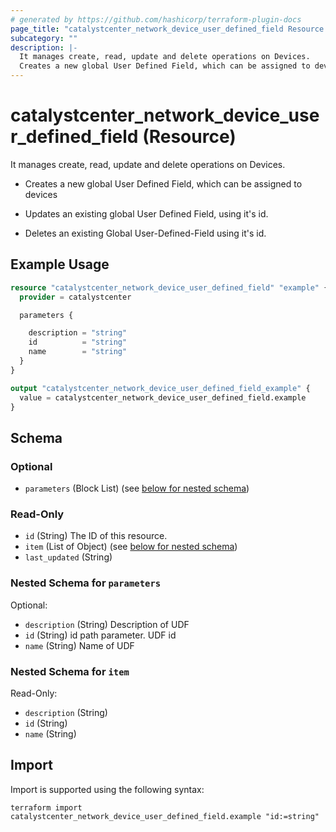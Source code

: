 ```yaml
---
# generated by https://github.com/hashicorp/terraform-plugin-docs
page_title: "catalystcenter_network_device_user_defined_field Resource - terraform-provider-catalystcenter"
subcategory: ""
description: |-
  It manages create, read, update and delete operations on Devices.
  Creates a new global User Defined Field, which can be assigned to devicesUpdates an existing global User Defined Field, using it's id.Deletes an existing Global User-Defined-Field using it's id.
---
```


# catalystcenter_network_device_user_defined_field (Resource)

It manages create, read, update and delete operations on Devices.

- Creates a new global User Defined Field, which can be assigned to devices

- Updates an existing global User Defined Field, using it's id.

- Deletes an existing Global User-Defined-Field using it's id.

## Example Usage

```terraform
resource "catalystcenter_network_device_user_defined_field" "example" {
  provider = catalystcenter

  parameters {

    description = "string"
    id          = "string"
    name        = "string"
  }
}

output "catalystcenter_network_device_user_defined_field_example" {
  value = catalystcenter_network_device_user_defined_field.example
}
```

<!-- schema generated by tfplugindocs -->
## Schema

### Optional

- `parameters` (Block List) (see [below for nested schema](#nestedblock--parameters))

### Read-Only

- `id` (String) The ID of this resource.
- `item` (List of Object) (see [below for nested schema](#nestedatt--item))
- `last_updated` (String)

<a id="nestedblock--parameters"></a>
### Nested Schema for `parameters`

Optional:

- `description` (String) Description of UDF
- `id` (String) id path parameter. UDF id
- `name` (String) Name of UDF


<a id="nestedatt--item"></a>
### Nested Schema for `item`

Read-Only:

- `description` (String)
- `id` (String)
- `name` (String)

## Import

Import is supported using the following syntax:

```shell
terraform import catalystcenter_network_device_user_defined_field.example "id:=string"
```
